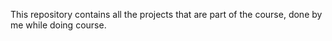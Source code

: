 This repository contains all the projects that are part of the course, done by me while doing course.
